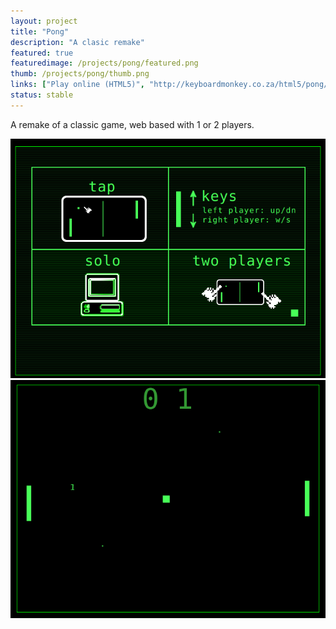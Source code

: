 ```yaml
---
layout: project
title: "Pong"
description: "A clasic remake"
featured: true
featuredimage: /projects/pong/featured.png
thumb: /projects/pong/thumb.png
links: ["Play online (HTML5)", "http://keyboardmonkey.co.za/html5/pong/", "Source", "https://github.com/wesleywerner/classicpong"]
status: stable
---
```


A remake of a classic game, web based with 1 or 2 players.

![](/projects/pong/screenshot1.png)
![](/projects/pong/screenshot2.png)
